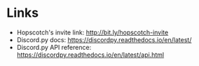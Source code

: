 # Links
- Hopscotch's invite link: http://bit.ly/hopscotch-invite
- Discord.py docs: https://discordpy.readthedocs.io/en/latest/
- Discord.py API reference: https://discordpy.readthedocs.io/en/latest/api.html
